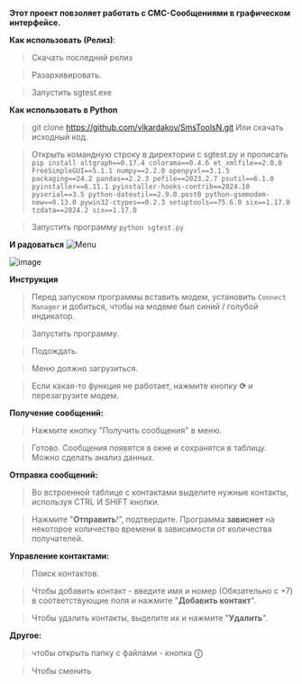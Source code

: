 **Этот проект повзоляет работать с СМС-Сообщениями в графическом интерфейсе.**

**Как использовать (Релиз)**: 
> Скачать последний релиз

> Разархивировать.

> Запустить sgtest.exe

**Как использовать в Python**
> git clone https://github.com/vlkardakov/SmsToolsN.git
> Или скачать исходный код.

> Открыть командную строку в директории с sgtest.py и прописать `pip install altgraph==0.17.4 colorama==0.4.6 et_xmlfile==2.0.0 FreeSimpleGUI==5.1.1 numpy==2.2.0 openpyxl==3.1.5 packaging==24.2 pandas==2.2.3 pefile==2023.2.7 psutil==6.1.0 pyinstaller==6.11.1 pyinstaller-hooks-contrib==2024.10 pyserial==3.5 python-dateutil==2.9.0.post0 python-gsmmodem-new==0.13.0 pywin32-ctypes==0.2.3 setuptools==75.6.0 six==1.17.0 tzdata==2024.2 six==1.17.0`

> Запустить программу `python sgtest.py`

**И радоваться**
![Menu](https://github.com/user-attachments/assets/61ab5261-1053-484b-b495-e625a994e821)

![image](https://github.com/user-attachments/assets/61c3d6e8-6757-4399-8ee9-ff309cf7fc9c)

**Инструкция**
> Перед запуском программы вставить модем, установить `Connect Manager` и добиться, чтобы на модеме был синий / голубой индикатор.

> Запустить программу.

> Подождать.

> Меню должно загрузиться.

> Если какая-то функция не работает, нажмите кнопку **⟳** и перезагрузите модем. 

**Получение сообщений:**
> Нажмите кнопку "Получить сообщения" в меню.

> Готово. Сообщения появятся в окне и сохранятся в таблицу. Можно сделать анализ данных.

**Отправка сообщений:**
> Во встроенной таблице с контактами выделите нужные контакты, используя CTRL И SHIFT кнопки.

> Нажмите "**Отправить**!", подтвердите. Программа **зависнет** на некоторое количество времени в зависимости от количества получателей.

**Управление контактами:**
> Поиск контактов. 

> Чтобы добавить контакт - введите имя и номер (Обязательно с +7) в соответствующие поля и нажмите "**Добавить контакт**".

> Чтобы удалить контакты, выделите их и нажмите "**Удалить**".



**Другое:**
> чтобы открыть папку с файлами - кнопка **ⓘ**

> Чтобы сменить 
